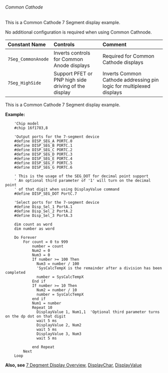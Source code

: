 <div class="section">

<div class="titlepage">

<div>

<div>

###### <span id="common_cathode"></span>Common Cathode

</div>

</div>

</div>

This is a Common Cathode 7 Segment display example.

No additional configuration is required when using Common Cathnode.

<div class="informaltable">

| <span class="strong">**Constant Name**</span> | <span class="strong">**Controls**</span>             | <span class="strong">**Comment**</span>                              |
|:----------------------------------------------|:-----------------------------------------------------|:---------------------------------------------------------------------|
| `7Seg_CommonAnode`                            | Inverts controls for Common Anode displays           | Required for Common Cathode displays                                 |
| `7Seg_HighSide`                               | Support PFET or PNP high side driving of the display | Inverts Common Cathode addressing pin logic for multiplexed displays |

</div>

This is a Common Cathode 7 Segment display example.

<span class="strong">**Example:**</span>

``` screen
    'Chip model
    #chip 16f1783,8

    'Output ports for the 7-segment device
    #define DISP_SEG_A PORTC.0
    #define DISP_SEG_B PORTC.1
    #define DISP_SEG_C PORTC.2
    #define DISP_SEG_D PORTC.3
    #define DISP_SEG_E PORTC.4
    #define DISP_SEG_F PORTC.5
    #define DISP_SEG_G PORTC.6

    ' This is the usage of the SEG_DOT for decimal point support
    ' An optional third parameter of '1' will turn on the decimal point
    ' of that digit when using DisplayValue command
    #define DISP_SEG_DOT PortC.7

    'Select ports for the 7-segment device
    #define Disp_Sel_1 PortA.1
    #define Disp_Sel_2 PortA.2
    #define Disp_Sel_3 PortA.3

    dim count as word
    dim number as word

    Do Forever
        For count = 0 to 999
            number = count
            Num2 = 0
            Num3 = 0
            If number >= 100 Then
              Num3 = number / 100
              'SysCalcTempX is the remainder after a division has been completed
              number = SysCalcTempX
            End if
            If number >= 10 Then
              Num2 = number / 10
              number = SysCalcTempX
            end if
            Num1 = number
            Repeat 10
              DisplayValue 1, Num1,1  'Optional third parameter turns on the dp dot on that digit
              wait 5 ms
              DisplayValue 2, Num2
              wait 5 ms
              DisplayValue 3, Num3
              wait 5 ms

            end Repeat
        Next
    Loop
```

<span class="strong">**Also, see**</span>
<a href="7_segment_displays_overview" class="link" title="7 Segment Displays Overview">7 Degment Display Overview</a>,
<a href="displaychar" class="link" title="DisplayChar">DisplayChar</a>,
<a href="displayvalue" class="link" title="DisplayValue">DisplayValue</a>

</div>
